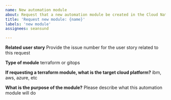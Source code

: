 ```yaml
---
name: New automation module
about: Request that a new automation module be created in the Cloud Native Toolkit
title: 'Request new module: {name}'
labels: 'new module'
assignees: seansund

---
```


**Related user story**
Provide the issue number for the user story related to this request

**Type of module**
terraform or gitops

**If requesting a terraform module, what is the target cloud platform?**
ibm, aws, azure, etc

**What is the purpose of the module?**
Please describe what this automation module will do
